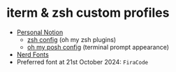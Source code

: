 # iterm & zsh custom profiles
 - [Personal Notion](https://www.notion.so/danielleos/New-MacBook-Setup-8ac917574b8649c1ba632705200b817b?pvs=4)
   - [zsh config](https://www.notion.so/danielleos/Step-1-General-ZSH-Config-Oh-My-ZSH-92940d9a65e641eaa84a62fa2d1c8aae?pvs=4) (oh my zsh plugins)
   - [oh my posh config](https://www.notion.so/danielleos/Step-2-Oh-My-Posh-5a8a6301ebdc4432a5cf5d1c8344109e?pvs=4) (terminal prompt appearance)
 - [Nerd Fonts](https://www.nerdfonts.com/font-downloads)
  - Preferred font at 21st October 2024: `FiraCode`
